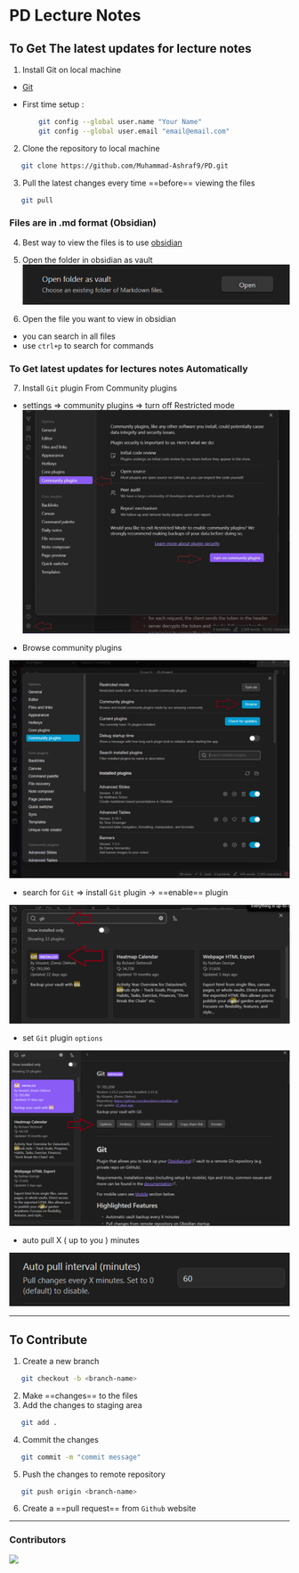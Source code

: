 # PD Lecture Notes

## To Get The latest updates for lecture notes

1. Install Git on local machine

- [Git](https://git-scm.com/downloads)
- First time setup :

  ```bash
      git config --global user.name "Your Name"
      git config --global user.email "email@email.com"
    ```

2. Clone the repository to local machine

```bash
   git clone https://github.com/Muhammad-Ashraf9/PD.git
```

3. Pull the latest changes every time ==before== viewing the files

```bash
   git pull
```

### Files are in .md format (Obsidian)

4.  Best way to view the files is to use [obsidian](https://obsidian.md/)

5.  Open the folder in obsidian as vault
![Open folder as vault](assets/open-folder-as-vault.png)
6.  Open the file you want to view in obsidian

- you can search in all files
- use `ctrl+p` to search for commands

### To Get latest updates for lectures notes Automatically

7.  Install  `Git`  plugin From Community plugins

- settings => community plugins => turn off Restricted mode  
![](assets/steps-community-plugins.png)

- Browse  community plugins

![community plugins](assets/community-plugins.png)
- search for  `Git`  => install  `Git` plugin -> ==enable== plugin

![](assets/search-git.png)
- set `Git` plugin `options` 

![](assets/obsidian-git-options.png)
- auto pull X  ( up to you )  minutes

![auto-pull-interval](assets/auto-pull-interval.png)

---

## To Contribute

1.  Create a new branch

```bash
   git checkout -b <branch-name>
```

2. Make ==changes== to the files
3. Add the changes to staging area

```bash
   git add .
```

4. Commit the changes

```bash
   git commit -m "commit message"
```

5. Push the changes to remote repository

```bash
   git push origin <branch-name>
```

6. Create a ==pull request== from `Github` website

---
### Contributors

<a href="https://github.com/Muhammad-Ashraf9/PD/graphs/contributors">
  <img src="https://contrib.rocks/image?repo=Muhammad-Ashraf9/PD" />
</a>

